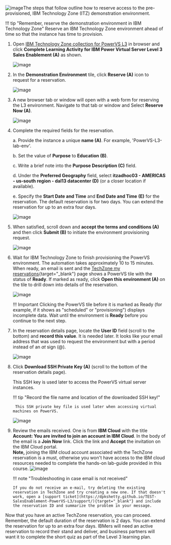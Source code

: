 ![image](https://github.com/user-attachments/assets/372fa97f-ebcb-452b-8c60-72122ad2198d)The steps that follow outline how to reserve access to the pre-provisioned, IBM Technology Zone (ITZ) demonstration environment.

!!! tip "Remember, reserve the demonstration environment in IBM Technology Zone"
    Reserve an IBM Technology Zone environment ahead of time so that the instance has time to provision.

1. Open <a href="https://techzone.ibm.com/collection/ibm-power-virtual-server-level-3" target="_blank">IBM Technology Zone collection for PowerVS L3</a> in browser and click **Complete Learning Activity for IBM Power Virtual Server Level 3 Sales Enablement (A)** as shown.

    ![image](https://github.com/user-attachments/assets/df474600-78de-4fcb-b040-e66622b3f8ca)

2. In the **Demonstration Environment** tile, click **Reserve (A)** icon to request for a reservation.

    ![image](https://github.com/user-attachments/assets/966434a3-527e-4c57-b12c-b156454e31d6)

3. A new browser tab or window will open with a web form for reserving the L3 environment. Navigate to that tab or window and Select **Reserve Now (A)**.

    ![image](https://github.com/user-attachments/assets/94cad21e-75c5-40df-9b70-e079d57dbf0b)

4. Complete the required fields for the reservation.

    a. Provide the instance a unique **name (A)**. For example, 'PowerVS-L3-lab-env'.
  
    b. Set the value of **Purpose** to **Education (B)**.
  
    c. Write a brief note into the **Purpose Description (C)** field.
  
    d. Under the **Preferred Geography** field, select **itzadhoc03 - AMERICAS - us-south region - dal13 datacenter (D)** (or a closer location if available).
  
    e. Specify the **Start Date and Time** and **End Date and Time** **(E)** for the reservation. The default reservation is for two days. You can extend the reservation for up to an extra four days.

    ![image](https://github.com/user-attachments/assets/8ee34949-b051-4442-ae4f-e1bde276ead4)

5. When satisfied, scroll down and **accept the terms and conditions (A)** and then click **Submit (B)** to initiate the environment provisioning request.

    ![image](https://github.com/user-attachments/assets/80dfce1b-c573-43fb-a1b8-3db5544008bc)

6. Wait for IBM Technology Zone to finish provisioning the PowerVS environment. The automation takes approximately 10 to 15 minutes. When ready, an email is sent and the [TechZone my reservations](https://techzone.ibm.com/my/reservations){target="_blank"} page shows a PowerVS tile with the status of **Ready**. If marked as ready, click **Open this environment (A)** on the tile to drill down into details of the reservation.

    ![image](https://github.com/user-attachments/assets/53978062-5de5-4d40-9f9c-b6c31bb6219e)

    !!! Important
        Clicking the PowerVS tile before it is marked as Ready (for example, if it shows as "scheduled" or "provisioning") displays incomplete data. Wait until the environment is **Ready** before you continue to the next step.

8. In the reservation details page, locate the **User ID** field (scroll to the bottom) and **record this value**. It is needed later. It looks like your email address that was used to request the environment but with a period instead of an *at* sign (@).

    ![image](https://github.com/user-attachments/assets/097edeb5-1b32-4a4b-9920-946e323f0339)

9. Click **Download SSH Private Key (A)** (scroll to the bottom of the reservation details page).

    This SSH key is used later to access the PowerVS virtual server instances.

    !!! tip "Record the file name and location of the downloaded SSH key!"
    
        This SSH private key file is used later when accessing virtual machines on PowerVS.

    ![image](https://github.com/user-attachments/assets/396ab31f-4846-462f-b0a8-eed217569305)

10. Review the emails received. One is from **IBM Cloud** with the title **Account: You are invited to join an account in IBM Cloud**. In the body of the email is a **Join Now** link. Click the link and **Accept** the invitation on the IBM Cloud portal.<br>**Note,** joining the IBM cloud account associated with the TechZone reservation is a must, otherwise you won't have access to the IBM cloud resources needed to complete the hands-on lab-guide provided in this course.
    ![image](https://github.com/user-attachments/assets/7f67d496-aa54-4a0a-91da-a8bde55f2570)

    !!! note "Troubleshooting in case email is not received"
    
        If you do not receive an e-mail, try deleting the existing reservation in TechZone and try creating a new one. If that doesn't work, open a [support ticket](https://dpkshetty.github.io/TEST-SalesEnablement-PowerVS-L3/support/){target="_blank"} and include the reservation ID and summarize the problem in your message.


Now that you have an active TechZone reservation, you can proceed. Remember, the default duration of the reservation is 2 days. You can extend the reservation for up to an extra four days. IBMers will need an active reservation to record their stand and deliver, and business partners will want it to complete the short quiz as part of the Level 3 learning plan.

